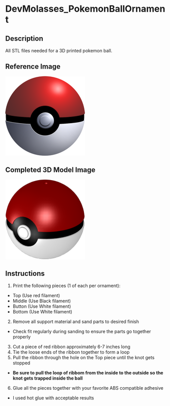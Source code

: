# DevMolasses_PokemonBallOrnament
## Description ##
All STL files needed for a 3D printed pokemon ball.

## Reference Image ##
<img src="https://raw.githubusercontent.com/DevMolasses/DevMolasses_PokeballOrnament/master/Pokeball%20Reference.png" width="250">

## Completed 3D Model Image ##
<img src="https://raw.githubusercontent.com/DevMolasses/DevMolasses_PokeballOrnament/master/Pokeball%20Model%20View.png" width="250">

## Instructions ##
1. Print the following pieces (1 of each per ornament):
 * Top (Use red filament)
 * Middle (Use Black filament)
 * Button (Use White filament)
 * Bottom (Use White filament)
2. Remove all support material and sand parts to desired finish
 - Check fit regularly during sanding to ensure the parts go together properly
3. Cut a piece of red ribbon approximately 6-7 inches long
4. Tie the loose ends of the ribbon together to form a loop
5. Pull the ribbon through the hole on the Top piece until the knot gets stopped
 - **Be sure to pull the loop of ribbom from the inside to the outside so the knot gets trapped inside the ball**
6. Glue all the pieces together with your favorite ABS compatible adhesive
 - I used hot glue with acceptable results
